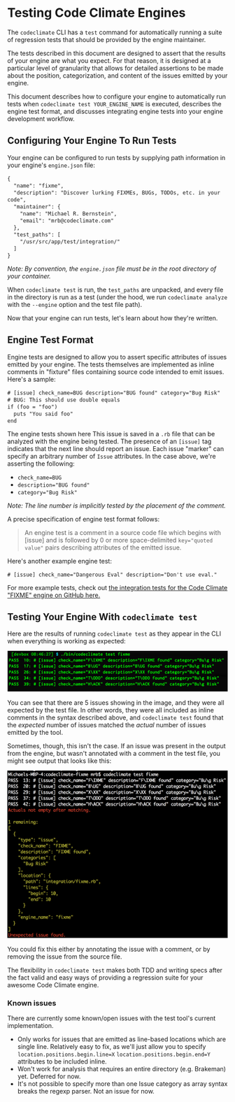 # Testing Code Climate Engines

The `codeclimate` CLI has a `test` command for automatically running a suite of regression tests that should be provided by the engine maintainer.

The tests described in this document are designed to assert that the results of your engine are what you expect. For that reason, it is designed at a particular level of granularity that allows for detailed assertions to be made about the position, categorization, and content of the issues emitted by your engine.

This document describes how to configure your engine to automatically run tests when `codeclimate test YOUR_ENGINE_NAME` is executed, describes the engine test format, and discusses integrating engine tests into your engine development workflow.

## Configuring Your Engine To Run Tests

Your engine can be configured to run tests by supplying path information in your engine's `engine.json` file:

```
{
  "name": "fixme",
  "description": "Discover lurking FIXMEs, BUGs, TODOs, etc. in your code",
  "maintainer": {
    "name": "Michael R. Bernstein",
    "email": "mrb@codeclimate.com"
  },
  "test_paths": [
    "/usr/src/app/test/integration/"
  ]
}
```

*Note: By convention, the `engine.json` file must be in the root directory of your container.*

When `codeclimate test` is run, the `test_paths` are unpacked, and every file in the directory is run as a test (under the hood, we run `codeclimate analyze` with the `--engine` option and the test file path).

Now that your engine can run tests, let's learn about how they're written.

## Engine Test Format

Engine tests are designed to allow you to assert specific attributes of issues emitted by your engine. The tests themselves are implemented as inline comments in "fixture" files containing source code intended to emit issues. Here's a sample:

```
# [issue] check_name=BUG description="BUG found" category="Bug Risk"
# BUG: This should use double equals
if (foo = "foo")
  puts "You said foo"
end
```
The engine tests shown here This issue is saved in a `.rb` file that can be analyzed with the engine being tested. The presence of an `[issue]` tag indicates that the next line should report an issue. Each issue "marker" can specify an arbitrary number of `Issue` attributes. In the case above, we're asserting the following:

* `check_name=BUG`
* `description="BUG found"`
* `category="Bug Risk"`

*Note: The line number is implicitly tested by the placement of the comment.*

A precise specification of engine test format follows:

> An engine test is a comment in a source code file which begins with [issue] and is followed by 0 or more space-delimited `key="quoted value"` pairs describing attributes of the emitted issue.

Here's another example engine test:

```
# [issue] check_name="Dangerous Eval" description="Don't use eval."
```

For more example tests, check out [the integration tests for the Code Climate "FIXME" engine on GitHub here.](https://github.com/codeclimate/codeclimate-fixme/blob/master/test/integration/fixme.rb)

## Testing Your Engine With `codeclimate test`

Here are the results of running `codeclimate test` as they appear in the CLI when everything is working as expected:

<center><img src="tests.png"></center>

You can see that there are 5 issues showing in the image, and they were all expected by the test file. In other words, they were all included as inline comments in the syntax described above, and `codeclimate test` found that the *expected* number of issues matched the *actual* number of issues emitted by the tool.

Sometimes, though, this isn't the case. If an issue was present in the output from the engine, but wasn't annotated with a comment in the test file, you might see output that looks like this:

<center><img src="tests_unexpected.png"></center>

You could fix this either by annotating the issue with a comment, or by removing the issue from the source file.

The flexibility in `codeclimate test` makes both TDD and writing specs after the fact valid and easy ways of providing a regression suite for your awesome Code Climate engine.

### Known issues

There are currently some known/open issues with the test tool's current implementation.

* Only works for issues that are emitted as line-based locations which are single line. Relatively easy to fix, as we'll just allow you to specify `location.positions.begin.line=X` `location.positions.begin.end=Y` attributes to be included inline.
* Won't work for analysis that requires an entire directory (e.g. Brakeman) yet. Deferred for now.
* It's not possible to specify more than one Issue category as array syntax breaks the regexp parser. Not an issue for now.
